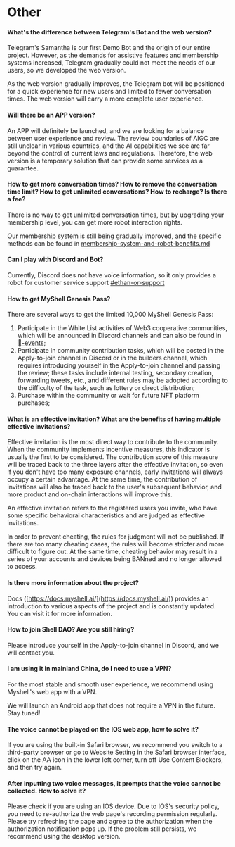 # Other

#### What's the difference between Telegram's Bot and the web version?

Telegram's Samantha is our first Demo Bot and the origin of our entire project. However, as the demands for assistive features and membership systems increased, Telegram gradually could not meet the needs of our users, so we developed the web version.

As the web version gradually improves, the Telegram bot will be positioned for a quick experience for new users and limited to fewer conversation times. The web version will carry a more complete user experience.

#### Will there be an APP version?

An APP will definitely be launched, and we are looking for a balance between user experience and review. The review boundaries of AIGC are still unclear in various countries, and the AI capabilities we see are far beyond the control of current laws and regulations. Therefore, the web version is a temporary solution that can provide some services as a guarantee.

#### How to get more conversation times? How to remove the conversation time limit? How to get unlimited conversations? How to recharge? Is there a fee?

There is no way to get unlimited conversation times, but by upgrading your membership level, you can get more robot interaction rights.

Our membership system is still being gradually improved, and the specific methods can be found in [membership-system-and-robot-benefits.md](../product-manual/membership-system-and-robot-benefits.md "mention")

#### Can I play with Discord and Bot?

Currently, Discord does not have voice information, so it only provides a robot for customer service support [#ethan-or-support](../product-manual/robot-introduction.md#ethan-or-support "mention")&#x20;

#### How to get MyShell Genesis Pass?

There are several ways to get the limited 10,000 MyShell Genesis Pass:

1. Participate in the White List activities of Web3 cooperative communities, which will be announced in Discord channels and can also be found in [🎉-events](../🎉-events/ "mention");
2. Participate in community contribution tasks, which will be posted in the Apply-to-join channel in Discord or in the builders channel, which requires introducing yourself in the Apply-to-join channel and passing the review; these tasks include internal testing, secondary creation, forwarding tweets, etc., and different rules may be adopted according to the difficulty of the task, such as lottery or direct distribution;
3. Purchase within the community or wait for future NFT platform purchases;

#### What is an effective invitation? What are the benefits of having multiple effective invitations?

Effective invitation is the most direct way to contribute to the community. When the community implements incentive measures, this indicator is usually the first to be considered. The contribution score of this measure will be traced back to the three layers after the effective invitation, so even if you don't have too many exposure channels, early invitations will always occupy a certain advantage. At the same time, the contribution of invitations will also be traced back to the user's subsequent behavior, and more product and on-chain interactions will improve this.

An effective invitation refers to the registered users you invite, who have some specific behavioral characteristics and are judged as effective invitations.

In order to prevent cheating, the rules for judgment will not be published. If there are too many cheating cases, the rules will become stricter and more difficult to figure out. At the same time, cheating behavior may result in a series of your accounts and devices being BANned and no longer allowed to access.

#### Is there more information about the project?

Docs ([https://docs.myshell.ai/](https://docs.myshell.ai/)) provides an introduction to various aspects of the project and is constantly updated. You can visit it for more information.

#### How to join Shell DAO? Are you still hiring?

Please introduce yourself in the Apply-to-join channel in Discord, and we will contact you.

#### I am using it in mainland China, do I need to use a VPN?

For the most stable and smooth user experience, we recommend using Myshell's web app with a VPN.

We will launch an Android app that does not require a VPN in the future. Stay tuned!

#### The voice cannot be played on the IOS web app, how to solve it?

If you are using the built-in Safari browser, we recommend you switch to a third-party browser or go to Website Setting in the Safari browser interface, click on the AA icon in the lower left corner, turn off Use Content Blockers, and then try again.

#### After inputting two voice messages, it prompts that the voice cannot be collected. How to solve it?

Please check if you are using an IOS device. Due to IOS's security policy, you need to re-authorize the web page's recording permission regularly. Please try refreshing the page and agree to the authorization when the authorization notification pops up. If the problem still persists, we recommend using the desktop version.